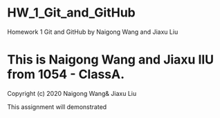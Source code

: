 # HW_1_Git_and_GitHub
Homework 1 Git and GitHub by Naigong Wang and Jiaxu Liu

# This is Naigong Wang and Jiaxu lIU from 1054 - ClassA. 

Copyright (c) 2020 Naigong Wang& Jiaxu Liu

This assignment will demonstrated 